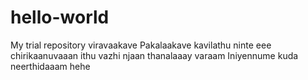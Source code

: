 # hello-world
My trial repository
viravaakave Pakalaakave
kavilathu ninte eee chirikaanuvaaan
ithu vazhi njaan thanalaaay varaam
Iniyennume kuda neerthidaaam
hehe

